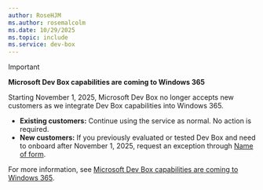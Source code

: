 ```yaml
---
author: RoseHJM
ms.author: rosemalcolm
ms.date: 10/29/2025
ms.topic: include
ms.service: dev-box
---
```


> [!IMPORTANT]
> **Microsoft Dev Box capabilities are coming to Windows 365**
>
> Starting November 1, 2025, Microsoft Dev Box no longer accepts new customers as we integrate Dev Box capabilities into Windows 365. 
>
> - **Existing customers:** Continue using the service as normal. No action is required.
> - **New customers:** If you previously evaluated or tested Dev Box and need to onboard after November 1, 2025, request an exception through [Name of form](https://aka.ms/link-to-form).
>
> For more information, see [Microsoft Dev Box capabilities are coming to Windows 365](../dev-box-windows-365-announcement.md).
